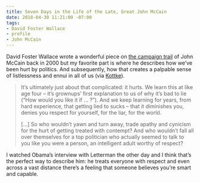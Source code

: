 ```yaml
---
title: Seven Days in the Life of the Late, Great John McCain
date: 2018-04-30 11:21:00 -07:00
tags:
- David Foster Wallace
- profile
- John McCain
---
```


David Foster Wallace wrote a wonderful piece on [the campaign trail](https://kottke.org/18/04/david-foster-wallace-on-john-mccains-2000-presidential-campaign) of John McCain back in 2000 but my favorite part is where he describes how we’ve been hurt by politics. And subsequently, how that creates a palpable sense of listlessness and ennui in all of us (via [Kottke](https://kottke.org/18/04/david-foster-wallace-on-john-mccains-2000-presidential-campaign)).

> It’s ultimately just about that complicated: it hurts. We learn this at like age four – it’s grownups’ first explanation to us of why it’s bad to lie (“How would you like it if … ?”). And we keep learning for years, from hard experience, that getting lied to sucks – that it diminishes you, denies you respect for yourself, for the liar, for the world.
>
> [...] So who wouldn’t yawn and turn away, trade apathy and cynicism for the hurt of getting treated with contempt? And who wouldn’t fall all over themselves for a top politician who actually seemed to talk to you like you were a person, an intelligent adult worthy of respect?

I watched Obama’s interview with Letterman the other day and I think that’s the perfect way to describe him: he treats everyone with respect and even across a vast distance there’s a feeling that someone believes you’re smart and capable.